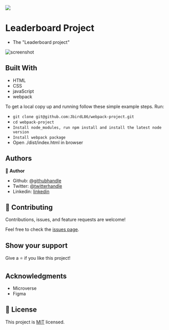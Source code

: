 ![](https://img.shields.io/badge/Microverse-blueviolet)

# Leaderboard Project

- The "Leaderboard project" 

![screenshot](leaderboard.jpg)

## Built With

- HTML
- CSS
- javaScript
- webpack

To get a local copy up and running follow these simple example steps.
Run:
- `git clone git@github.com:JbirdL86/webpack-project.git`
- `cd webpack-project`
- `Install node_modules, run npm install and install the latest node version`
- `Install webpack package`
-  Open ./dist/index.html in browser

## Authors

👤 **Author**

- Github: [@githubhandle](https://github.com/JbirdL86)
- Twitter: [@twitterhandle](https://twitter.com/JuanLui06498455)
- Linkedin: [linkedin](https://www.linkedin.com/in/juan-luis-0551921aa/)



## 🤝 Contributing

Contributions, issues, and feature requests are welcome!

Feel free to check the [issues page](https://github.com/JbirdL86/leaderboard-project/issues).

## Show your support

Give a ⭐️ if you like this project!

## Acknowledgments

- Microverse
- Figma 

## 📝 License

This project is [MIT](./MIT.md) licensed.